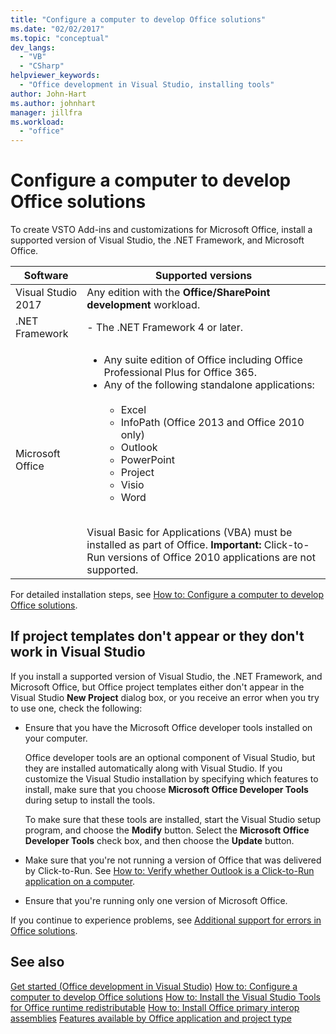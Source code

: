 ```yaml
---
title: "Configure a computer to develop Office solutions"
ms.date: "02/02/2017"
ms.topic: "conceptual"
dev_langs:
  - "VB"
  - "CSharp"
helpviewer_keywords:
  - "Office development in Visual Studio, installing tools"
author: John-Hart
ms.author: johnhart
manager: jillfra
ms.workload:
  - "office"
---
```

# Configure a computer to develop Office solutions

To create VSTO Add-ins and customizations for Microsoft Office, install a supported version of Visual Studio, the .NET Framework, and Microsoft Office.

|Software|Supported versions|
|--------------|------------------------|
|Visual Studio 2017| Any edition with the **Office/SharePoint development** workload.|
|.NET Framework|- The .NET Framework 4 or later.|
|Microsoft Office|<ul><li>Any suite edition of Office including Office Professional Plus for Office 365.</li><li>Any of the following standalone applications:<br /><br /> <ul><li>Excel</li><li>InfoPath (Office 2013 and Office 2010 only)</li><li>Outlook</li><li>PowerPoint</li><li>Project</li><li>Visio</li><li>Word</li></ul></li></ul><br /> Visual Basic for Applications (VBA) must be installed as part of Office. **Important:** Click-to-Run versions of Office 2010 applications are not supported.|

For detailed installation steps, see [How to: Configure a computer to develop Office solutions](../vsto/how-to-configure-a-computer-to-develop-office-solutions.md).

## If project templates don't appear or they don't work in Visual Studio

If you install a supported version of Visual Studio, the .NET Framework, and Microsoft Office, but Office project templates either don't appear in the Visual Studio **New Project** dialog box, or you receive an error when you try to use one, check the following:

- Ensure that you have the Microsoft Office developer tools installed on your computer.

     Office developer tools are an optional component of Visual Studio, but they are installed automatically along with Visual Studio. If you customize the Visual Studio installation by specifying which features to install, make sure that you choose **Microsoft Office Developer Tools** during setup to install the tools.

     To make sure that these tools are installed, start the Visual Studio setup program, and choose the **Modify** button. Select the **Microsoft Office Developer Tools** check box, and then choose the **Update** button.

- Make sure that you're not running a version of Office that was delivered by Click-to-Run. See [How to: Verify whether Outlook is a Click-to-Run application on a computer](/previous-versions/office/developer/office-2010/ff864733(v=office.14)).

- Ensure that you're running only one version of Microsoft Office.

If you continue to experience problems, see [Additional support for errors in Office solutions](../vsto/additional-support-for-errors-in-office-solutions.md).

## See also

[Get started &#40;Office development in Visual Studio&#41;](../vsto/getting-started-office-development-in-visual-studio.md)
[How to: Configure a computer to develop Office solutions](../vsto/how-to-configure-a-computer-to-develop-office-solutions.md)
[How to: Install the Visual Studio Tools for Office runtime redistributable](../vsto/how-to-install-the-visual-studio-tools-for-office-runtime-redistributable.md)
[How to: Install Office primary interop assemblies](../vsto/how-to-install-office-primary-interop-assemblies.md)
[Features available by Office application and project type](../vsto/features-available-by-office-application-and-project-type.md)
